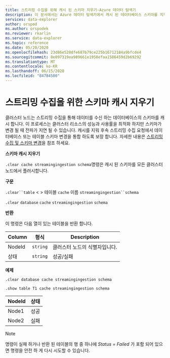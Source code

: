```yaml
---
title: 스트리밍 수집을 위해 캐시 된 스키마 지우기-Azure 데이터 탐색기
description: 이 문서에서는 Azure 데이터 탐색기에서 캐시 된 데이터베이스 스키마를 지우기 위한 관리 명령을 설명 합니다.
services: data-explorer
author: orspod
ms.author: orspodek
ms.reviewer: rkarlin
ms.service: data-explorer
ms.topic: reference
ms.date: 05/20/2020
ms.openlocfilehash: 23d86e528dfe687b79ce225b16712184a9bfcde4
ms.sourcegitcommit: 8e097319ea989661e1958efaa1586459d2b69292
ms.translationtype: MT
ms.contentlocale: ko-KR
ms.lasthandoff: 06/15/2020
ms.locfileid: "84784500"
---
```

# <a name="clear-schema-cache-for-streaming-ingestion"></a>스트리밍 수집을 위한 스키마 캐시 지우기

클러스터 노드는 스트리밍 수집을 통해 데이터를 수신 하는 데이터베이스의 스키마를 캐시 합니다. 이 프로세스는 클러스터 리소스의 성능과 사용률을 최적화 하지만 스키마가 변경 될 때 전파가 지연 될 수 있습니다.
캐시를 지워 후속 스트리밍 수집 요청에서 데이터베이스 또는 테이블 스키마 변경을 통합 하도록 보장 합니다.
자세한 내용은 [스트리밍 수집 및 스키마 변경](streaming-ingestion-schema-changes.md)을 참조 하세요.

**스키마 캐시 지우기**

`.clear cache streamingingestion schema`명령은 캐시 된 스키마를 모든 클러스터 노드에서 플러시합니다.

**구문**

`.clear``table` &lt; &gt; 테이블 `cache` 이름 `streamingingestion``schema`

`.clear` `database` `cache` `streamingingestion` `schema`

**반환**

이 명령은 다음 열이 있는 테이블을 반환 합니다.

|Column    |형식    |Description
|---|---|---
|NodeId|`string`|클러스터 노드의 식별자입니다.
|상태|`string`|성공/실패

**예제**

```kusto
.clear database cache streamingingestion schema

.show table T1 cache streamingingestion schema
```

|NodeId|상태|
|---|---|
|Node1|성공
|Node2|실패

> [!NOTE]
> 명령이 실패 하거나 반환 된 테이블의 행 중 하나에 *Status = Failed* 가 포함 되어 있으면 명령을 안전 하 게 다시 시도할 수 있습니다.
